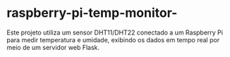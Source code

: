 # raspberry-pi-temp-monitor-
Este projeto utiliza um sensor DHT11/DHT22 conectado a um Raspberry Pi para medir temperatura e umidade, exibindo os dados em tempo real por meio de um servidor web Flask.
